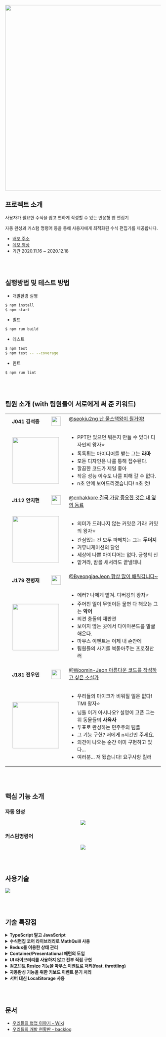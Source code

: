 <p align=center><img src=https://i.imgur.com/4zDHU20.png width=600></p>

## 프로젝트 소개

사용자가 필요한 수식을 쉽고 편하게 작성할 수 있는 반응형 웹 편집기

자동 완성과 커스텀 명령어 등을 통해 사용자에게 최적화된 수식 편집기를 제공합니다.

- [배포 주소](https://fecode.netlify.app)  
- [데모 영상](https://www.youtube.com/watch?v=cihkLcJDl9M)
- 기간 2020.11.16 ~ 2020.12.18

<br><br>

## 실행방법 및 테스트 방법

- 개발환경 실행
```bash
$ npm install
$ npm start
```
- 빌드
```bash
$ npm run build
```
- 테스트
```bash
$ npm test
$ npm test -- --coverage
```
- 린트
```bash
$ npm run lint
```
<br><br>

## 팀원 소개 (with 팀원들이 서로에게 써 준 키워드)

<table>
  <tr>
    <td width=200 align=center><b>J041 김석중</b></td>
    <td width=70 align=center><img height=30 src=https://i.imgur.com/DAHT9tL.png></td>
    <td width=800 rowspan=2>
      <a href=https://github.com/seokju2ng>@seokju2ng 난 풀스택왕이 될거야!</a><br><br>
    
  - PPT만 있으면 뭐든지 만들 수 있다! 디자인의 왕자⭐
  - 톡톡튀는 아이디어를 뱉는 그는 **라마**
  - 모든 디자인은 나를 통해 접수된다.
  - 깔끔한 코드가 제일 좋아
  - 작은 성능 이슈도 나를 피해 갈 수 없다.
  - n초 안에 보여드리겠습니다! n초 컷!
    </td>
  </tr>
  <tr>
    <td colspan=2 align=center>
      <a href="https://github.com/seokju2ng"><img width="150px" src="https://i.imgur.com/LRLMzb8.png"/></a>
    </td>
  </tr>
  <tr>
    <td width=200 align=center><b>J112 안치현</b></td>
    <td width=70 align=center><img height=30 src=https://i.imgur.com/y6Qpnoo.png></td>
    <td width=800 rowspan=2>
<a href=https://github.com/enhakkore>@enhakkore 결국 가장 중요한 것은 내 옆의 동료</a><br><br>
    
  - 의미가 드러나지 않는 커밋은 가라! 커밋의 왕자⭐
  - 관심있는 건 모두 파헤치는 그는 **두더지**
  - 커뮤니케이션의 달인
  - 세상에 나쁜 아이디어는 없다. 긍정의 신
  - 맡겨라, 밤을 새서라도 끝낼테니
    </td>
  </tr>
  <tr>
    <td colspan=2 align=center>
      <a href="https://github.com/enhakkore"><img width="150px" src="https://i.imgur.com/5LCwXPE.png"></a>
    </td>
  </tr>
  <tr>
    <td width=200 align=center><b>J179 전병재</b></td>
    <td width=70 align=center><img height=30 src=https://i.imgur.com/2PKtnRt.png></td>
    <td width=800 rowspan=2>
<a href=https://github.com/ByeongjaeJeon>@ByeongjaeJeon 항상 많이 배워갑니다~</a><br><br>

  - 에러? 나에게 맡겨. 디버깅의 왕자⭐
  - 주어진 일이 무엇이든 물면 다 해오는 그는 **악어**
  - 의견 충돌의 재판관
  - 보이지 않는 곳에서 다이아몬드를 발굴해온다.
  - 마우스 이벤트는 이제 내 손안에
  - 팀원들의 사기를 북돋아주는 프로칭찬러
    </td>
  </tr>
  <tr>
    <td colspan=2 align=center>
      <a href="https://github.com/ByeongjaeJeon"><img width="150px" src="https://i.imgur.com/No9XTiV.png"></a>
    </td>
  </tr>
  <tr>
    <td width=200 align=center><b>J181 전우민</b></td>
    <td width=70 align=center><img height=30 src=https://i.imgur.com/SRuzOci.png></td>
    <td width=800 rowspan=2>
<a href=https://github.com/Woomin-Jeon>@Woomin-Jeon 아름다운 코드를 작성하고 싶은 소설가</a><br><br>

- 우리들의 마이크가 비워질 일은 없다! TMI 왕자⭐
- 님들 이거 아시나요? 설명이 고픈 그는 위 동물들의 **사육사**
- 투표로 완성하는 민주주의 팀플
- 그 기능 구현? 저에게 n시간만 주세요.
- 의견이 나오는 순간 이미 구현하고 있다...
- 여러분... 저 됐습니다! 요구사항 킬러
    </td>
  </tr>
  <tr>
    <td colspan=2 align=center>
      <a href="https://github.com/Woomin-Jeon"><img width="150px" src="https://i.imgur.com/Qg7OxKb.png"></a>
    </td>
  </tr>
</table>

<br><br>
 
## 핵심 기능 소개
### 자동 완성
<p align=center><img src=https://i.imgur.com/yfJ5jYH.gif></p>

### 커스텀명령어
<p align=center><img src=https://i.imgur.com/9X76BDY.gif></p>
 
<br><br> 
 
## 사용기술
![](https://i.imgur.com/7543DKF.png)

<br><br>

## 기술 특장점
<details>
<summary><b>TypeScript 말고 JavaScript</b></summary>
<div markdown="1">

이번 프로젝트를 시작할 때 도전해볼 만한 부분으로 TypeScript 이야기가 나와서 TypeScript를 써서 프로젝트를 진행할 것인지에 대해 고민했습니다.

하지만 TypeScript 가 제공하는 형식 통일성이나 오류 사전 방지와 같은 장점보다 사전 형 정의에 어려움이 있을 수 있다는 멘토님의 말씀이나 아무도 써보지 않은 언어로 생소한 수식 편집기를 만들 때 완성도에 대한 이슈로 모두가 익숙한 JavaScript를 메인 개발 언어로 선정했습니다.

</div>
</details>
<details>
<summary><b>수식편집 코어 라이브러리로 MathQuill 사용</b></summary>
<div markdown="1">

수식 편집을 위한 코어 라이브러리입니다. 처음에는 수식 편집 라이브러리를 직접 만들어 써야 하는지에 대해 많은 고민과 회의를 거쳤는데요. 일단 양이 너무 많아 그렇게 되면 라이브러리 구현만 5주를 해도 완성을 못 할 것 같았고, 멘토 분들께서 라이브러리는 가져다 쓰고 그걸 이용해서 좋은 수식 편집기를 만들어보자 하셔서 MathQuill을 사용하는 것으로 결정했습니다.

</div>
</details>
<details>
<summary><b>Redux를 이용한 상태 관리</b></summary>
<div markdown="1">

Redux라는 전역 상태관리 라이브러리를 통해 컴포넌트 간에 상태를 공유하거나 자유롭게 상태를 변경시킬 수 있었습니다.

예를 들어, LaTeX 명령어를 입력하는 두 영역이 같은 상태를 공유하고, 동시에 각자 그 상태를 변경할 필요가 있었는데 Redux를 사용해 간편하게 처리할 수 있었습니다.

또한, Undo/Redo 기능을 적용하면서 이전의 상태들을 관리하는 것이 필요했었는데 이 역시 Redux를 사용해서 쉽게 상태를 처리할 수 있었습니다.

저희는 Redux-toolkit을 사용하여 쉽게 Redux 환경을 설정하고 toolkit에 내장된 immer 라이브러리와 thunk 역시 활용하였습니다.

immer 라이브러리를 사용하니 비대해진 actionCreator 함수들을 간결하고 직관적으로 표현할 수 있었고, thunk를 사용하니 Debounce와 같은 복잡한 로직들을 간편하게 처리할 수 있었습니다.

</div>
</details>
<details>
<summary><b>Container/Presentational 패턴의 도입</b></summary>
<div markdown="1">

저희는 이번 프로젝트의 상태관리 라이브러리로 Redux를 도입하기로 한 뒤, Redux 공식 문서에 소개되어있는 Container/Presentational 패턴을 도입하기로 하였습니다. 

이 패턴에서 Container는 presentational 컴포넌트들을 감싸고 있는 껍데기 컴포넌트로, 상태와 상태를 변경하는 로직을 품고 presentational 컴포넌트에 주입해주는 역할을 합니다. Presentational 컴포넌트는 말 그대로 props로 주입받은 상태들을 토대로 표현(렌더링) 해주는 역할을 합니다.

이 패턴을 통해 저희가 얻었던 이점은 다음과 같습니다.

첫 번째로, 상태를 가지는 컴포넌트와 이를 받아서 렌더링만 해주는 컴포넌트의 역할을 구분해줌으로써 **관심사의 분리를 통해 유지 보수를 용이**하게 할 수 있었습니다. 특히 저희 같은 경우는 중간에 대대적인 프로젝트의 UI 변경이 있었는데, UI 외적인 로직을 담당하는 container가 분리되어있어서 비교적 빨리 변경을 이룰 수 있었습니다.
두 번째로, 이렇게 container와 presentational을 구분함으로써 presentational 컴포넌트들을 **쉽게 재사용할 수 있었고 개발 시간을 단축**할 수 있었습니다.
마지막으로, 지저분한 상태관리 로직들을 분리하다 보니 **UI 테스트를 쉽고 직관적으로 작성**할 수 있었습니다.

하지만 저희가 느낀 단점도 있었는데, presentational 컴포넌트의 깊이가 깊어질수록 계속 최상위에 있는 container로부터 받은 props를 전달해주어야 하는 점 때문에 컴포넌트가 받아야 하는 props가 많아져서 지저분해진다는 것과 로직이 복잡해지다 보니 container가 점점 비대해진다는 것입니다.

</div>
</details>
<details>
<summary><b>UI 라이브러리를 사용하지 않고 전부 직접 구현</b></summary>
<div markdown="1">

UI 라이브러리를 도입하게 될 경우, 개발 시간은 단축할 수 있지만, 저희 프로젝트 테마에 딱 맞는 UI를 제공하면서 제약이 따를 것으로 판단하여 이를 직접 구현하기로 하였습니다.

아울러 항상 동일한 UI/UX를 제공하기 위해 \<input\>이나 \<select\> 같이 브라우저나 OS에 구속받을 수 있는 부분들 역시 모두 직접 구현해주었습니다.

또한, 사용자에게 딱딱하지 않고 부드러운 UI를 제공하기 위해 CSS animation과 transition을 적극적으로 사용하였으며, 화면 크기에 따라 깨지지 않고 정상적으로 보일 수 있도록 반응형 웹을 구현하였습니다.

</div>
</details>
<details>
<summary><b>컴포넌트 Resize 기능을 마우스 이벤트로 처리(feat. throttling)</b></summary>
<div markdown="1">

메인화면에서 두 영역을 나누면서 크기를 조절 할 수 있는 **Bar**를 만들고자 했습니다.  처음엔 drag&drop API로 드래그해서 resize하는 기능을 구현하려고 했습니다. Bar를 드래그해서 드랍할 때 마우스 위치를 계산하여 두 영역의 높이를 계산해주는 것까지는 잘 진행되었으나, 드래그할 때 마우스를 따라다니는 Bar를 수직으로만 이동하게 하고 싶었습니다.

그러나 drag&drop API로는 이 문제를 해결할 수 없어 mouse 이벤트로 변경하게 되었습니다. Bar에 **onMouseDown**으로 Bar를 클릭한 시점에 Bar가 이제 움직일 것이라는 상태로 변경하고, Bar가 움직이는 상태가 되면 **onMouseMove**로 하얀 점선이 움직이는 마우스를 따라다니며  높이를 미리 볼 수 있게 했습니다. Bar가 움직일 수 있는 영역에 **onMouseUp** 이벤트를 주어 마우스 드래그가 끝날 때 Bar의 상태를 바꾸고 마우스가 움직일 때 점선이 따라다니지 않고 두 영역의 높이가 resize 되도록 구현했습니다.

더불어 mouseMove 이벤트가 너무 빈번하게 발생하여 이를 최적화하기 위해 <b>쓰로틀링(throttling)</b>을 적용하여 100ms 마다 이벤트가 처리되도록 했습니다.

</div>
</details>
<details>
<summary><b>자동완성 기능을 위한 키보드 이벤트 분기 처리</b></summary>
<div markdown="1">

Backslash(\)를 입력했을 때 입력 가능한 명령어들이 포함된 레이아웃을 미리보기로 제공하여 LaTeX 명령어를 직접 다 입력하지 않고 선택한 명령어가 바로 입력되도록 하여 자동완성 기능을 구현했습니다.

keyup 이벤트 함수에서는 Backslash, Backspace, Delete 키에 대한 이벤트를 처리했습니다. backslash를 입력하면 자동완성 레이아웃이 나타나도록 했습니다. 그리고 backslash를 입력한 이후 입력되는 Alphabet들을 buffer에 저장 되도록 했습니다. Backspace와 Delete가 입력되면 buffer에 있는 값 중에서 가장 최신 값을 삭제하도록 했습니다.  

keydown 이벤트 함수에서는 Down(↓), Up(↑), Enter, Space, Tab 키에 대한 이벤트를 처리했습니다.  Down(↓), Up(↑)이 입력되면 자동완성 레이아웃에 포함된 아이템 중에서 특정 아이템을 가리키도록 했습니다. Enter, Space, Tab이 입력되면 현재까지 입력된 LaTeX 명령어를 수식 기호로 바꿔줍니다. 자동완성 레이아웃에 포함된 특정 아이템을 선택한 상태에서 Enter, Space, Tab이 입력되면 선택한 아이템이 입력 영역에 입력되어 수식 기호로 바뀌도록 했습니다.

keypress 이벤트 함수에서는 Alphabet 키에 대한 이벤트를 처리했습니다. Backslash가 입력된 이후 Alphabet이 입력되면 buffer에 저장되도록 했습니다. Alphabet 키를 keypress 이벤트 함수에서 처리한 이유는 keydown 이벤트 함수에서는 소문자를 입력해도 대문자에 해당하는 ASCII 코드로 해석해서 대소문자를 구분해서 ASCII 코드로 해석하는 keypress 이벤트 함수에서 처리하였습니다.

</div>
</details>
<details>
<summary><b>서버 대신 LocalStorage 사용</b></summary>
<div markdown="1">

저희는 부스트캠프 웹 풀스택 과정에 있지만, 이번 프로젝트에서 필요하지 않다면 굳이 서버를 두지 않고 좀 더 프론트엔드에 집중해도 좋을 것 같다는 멘토님의 의견에 서버를 둘 것인지에 대해 팀원들끼리 고민을 하였습니다.

그 결과 "클라이언트 기반 수식편집기"라는 저희 프로젝트 주제에 맞게 서버에 종속되지 않는 수식편집기를 제공하고자 서버 대신 **LocalStorage**를 사용하기로 하였습니다.

</div>
</details>

<br><br>

## 문서
- [우리들의 협업 이야기 - Wiki](https://github.com/boostcamp-2020/Project15-B-Client-Based-Formula-Editor/wiki)
- [우리들의 개발 현황판 - backlog](https://docs.google.com/spreadsheets/d/1Whg91xBsPuZCFKDpJzppVnxhlBDXxtJItBx2t-jHHds/edit#gid=0)
